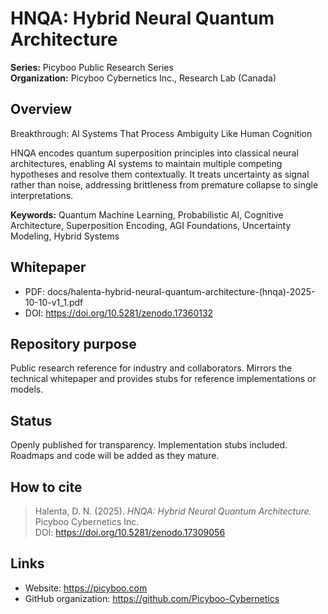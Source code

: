 # HNQA: Hybrid Neural Quantum Architecture

**Series:** Picyboo Public Research Series  
**Organization:** Picyboo Cybernetics Inc., Research Lab (Canada)

## Overview
Breakthrough: AI Systems That Process Ambiguity Like Human Cognition

HNQA encodes quantum superposition principles into classical neural architectures, enabling AI systems to maintain multiple competing hypotheses and resolve them contextually. It treats uncertainty as signal rather than noise, addressing brittleness from premature collapse to single interpretations.

**Keywords:** Quantum Machine Learning, Probabilistic AI, Cognitive Architecture, Superposition Encoding, AGI Foundations, Uncertainty Modeling, Hybrid Systems

## Whitepaper
- PDF: docs/halenta-hybrid-neural-quantum-architecture-(hnqa)-2025-10-10-v1_1.pdf  
- DOI:  https://doi.org/10.5281/zenodo.17360132

## Repository purpose
Public research reference for industry and collaborators. Mirrors the technical whitepaper and provides stubs for reference implementations or models.

## Status
Openly published for transparency. Implementation stubs included. Roadmaps and code will be added as they mature.

## How to cite
> Halenta, D. N. (2025). *HNQA: Hybrid Neural Quantum Architecture.* Picyboo Cybernetics Inc.  
> DOI: https://doi.org/10.5281/zenodo.17309056

## Links
- Website: https://picyboo.com  
- GitHub organization: https://github.com/Picyboo-Cybernetics
